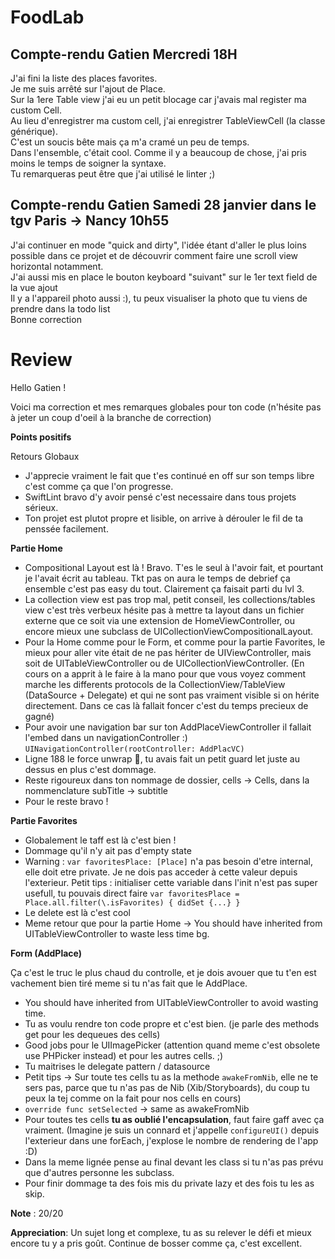 # FoodLab

## Compte-rendu Gatien Mercredi 18H 


J'ai fini la liste des places favorites. <br>
Je me suis arrêté sur l'ajout de Place. <br>
Sur la 1ere Table view j'ai eu un petit blocage car j'avais mal register ma custom Cell. <br>
Au lieu d'enregistrer ma custom cell, j'ai enregistrer TableViewCell (la classe générique). <br>
C'est un soucis bête mais ça m'a cramé un peu de temps. <br>
Dans l'ensemble, c'était cool. Comme il y a beaucoup de chose, j'ai pris moins le temps de soigner la syntaxe.<br>
Tu remarqueras peut être que j'ai utilisé le linter ;) 


## Compte-rendu Gatien Samedi 28 janvier dans le tgv Paris -> Nancy 10h55

J'ai continuer en mode "quick and dirty", l'idée étant d'aller le plus loins possible dans ce projet et de découvrir comment faire une scroll view horizontal notamment. <br>
J'ai aussi mis en place le bouton keyboard "suivant"  sur le 1er text field de la vue ajout<br>
Il y a l'appareil photo aussi :), tu peux visualiser la photo que tu viens de prendre dans la todo list<br>
Bonne correction 

# Review

Hello Gatien !

Voici ma correction et mes remarques globales pour ton code (n'hésite pas à jeter un coup d'oeil à la branche de correction) 

**Points positifs**

Retours Globaux

- J'apprecie vraiment le fait que t'es continué en off sur son temps libre c'est comme ça que l'on progresse.
- SwiftLint bravo d'y avoir pensé c'est necessaire dans tous projets sérieux.
- Ton projet est plutot propre et lisible, on arrive à dérouler le fil de ta penssée facilement.


**Partie Home**

- Compositional Layout est là ! Bravo. T'es le seul à l'avoir fait, et pourtant je l'avait écrit au tableau. Tkt pas on aura le temps de debrief ça ensemble c'est pas easy du tout. Clairement ça faisait parti du lvl 3.
- La collection view est pas trop mal, petit conseil, les collections/tables view c'est très verbeux hésite pas à mettre ta layout dans un fichier externe que ce soit via une extension de HomeViewController, ou encore mieux une subclass de UICollectionViewCompositionalLayout.
- Pour la Home comme pour le Form, et comme pour la partie Favorites, le mieux pour aller vite était de ne pas hériter de UIViewController, mais soit de UITableViewController ou de UICollectionViewController. 
    (En cours on a apprit à le faire à la mano pour que vous voyez comment marche les differents protocols de la CollectionView/TableView (DataSource + Delegate) et qui ne sont pas vraiment visible si on hérite directement. Dans ce cas là fallait foncer c'est du temps precieux de gagné)
- Pour avoir une navigation bar sur ton AddPlaceViewController il fallait l'embed dans un navigationController :) `UINavigationController(rootController: AddPlacVC)`
- Ligne 188 le force unwrap 💩, tu avais fait un petit guard let juste au dessus en plus c'est dommage.
- Reste rigoureux dans ton nommage de dossier, cells -> Cells, dans la nommenclature subTitle -> subtitle
- Pour le reste bravo !

**Partie Favorites**

- Globalement le taff est là c'est bien !
- Dommage qu'il n'y ait pas d'empty state
- Warning : `var favoritesPlace: [Place]` n'a pas besoin d'etre internal, elle doit etre private. Je ne dois pas acceder à cette valeur depuis l'exterieur. Petit tips : initialiser cette variable dans l'init n'est pas super usefull, tu pouvais direct faire `var favoritesPlace = Place.all.filter(\.isFavorites) { didSet {...} }`
- Le delete est là c'est cool
- Meme retour que pour la partie Home -> You should have inherited from UITableViewController to waste less time bg.

**Form (AddPlace)**

Ça c'est le truc le plus chaud du controlle, et je dois avouer que tu t'en est vachement bien tiré meme si tu n'as fait que le AddPlace.

- You should have inherited from UITableViewController to avoid wasting time.
- Tu as voulu rendre ton code propre et c'est bien. (je parle des methods get pour les dequeues des cells)
- Good jobs pour le UIImagePicker (attention quand meme c'est obsolete use PHPicker instead) et pour les autres cells. ;)
- Tu maitrises le delegate pattern / datasource
- Petit tips -> Sur toute tes cells tu as la methode `awakeFromNib`, elle ne te sers pas, parce que tu n'as pas de Nib (Xib/Storyboards), du coup tu peux la tej comme on la fait pour nos cells en cours)
- `override func setSelected` -> same as awakeFromNib
- Pour toutes tes cells **tu as oublié l'encapsulation**, faut faire gaff avec ça vraiment.
(Imagine je suis un connard et j'appelle `configureUI()` depuis l'exterieur dans une forEach, j'explose le nombre de rendering de l'app :D)
- Dans la meme lignée pense au final devant les class si tu n'as pas prévu que d'autres personne les subclass.
- Pour finir dommage ta des fois mis du private lazy et des fois tu les as skip.



**Note** : 20/20

**Appreciation**:
Un sujet long et complexe, tu as su relever le défi et mieux encore tu y a pris goût.
Continue de bosser comme ça, c'est excellent.
